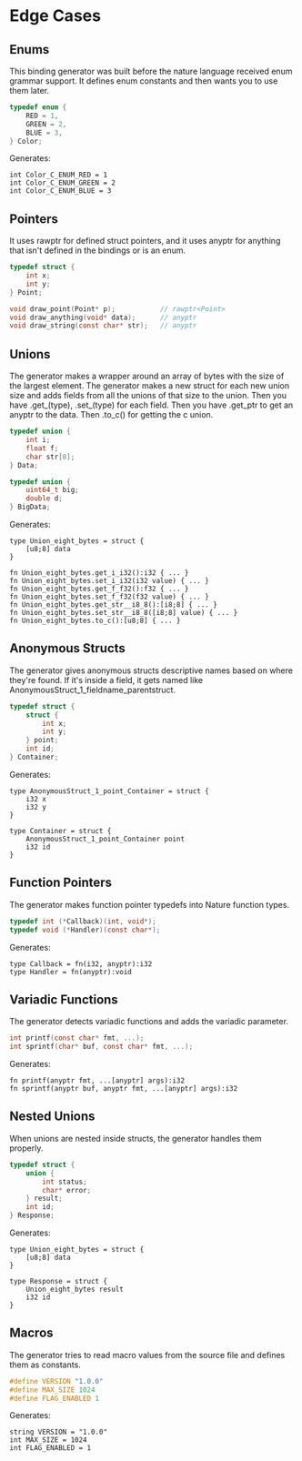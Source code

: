 # Edge Cases

## Enums

This binding generator was built before the nature language received enum grammar support. It defines enum constants and then wants you to use them later.

```c
typedef enum {
    RED = 1,
    GREEN = 2,
    BLUE = 3,
} Color;
```

Generates:
```nature
int Color_C_ENUM_RED = 1
int Color_C_ENUM_GREEN = 2
int Color_C_ENUM_BLUE = 3
```

## Pointers

It uses rawptr<T> for defined struct pointers, and it uses anyptr for anything that isn't defined in the bindings or is an enum.

```c
typedef struct {
    int x;
    int y;
} Point;

void draw_point(Point* p);           // rawptr<Point>
void draw_anything(void* data);      // anyptr
void draw_string(const char* str);   // anyptr
```

## Unions

The generator makes a wrapper around an array of bytes with the size of the largest element. The generator makes a new struct for each new union size and adds fields from all the unions of that size to the union. Then you have .get_(type), .set_(type) for each field. Then you have .get_ptr to get an anyptr to the data. Then .to_c() for getting the c union.

```c
typedef union {
    int i;
    float f;
    char str[8];
} Data;

typedef union {
    uint64_t big;
    double d;
} BigData;
```

Generates:
```nature
type Union_eight_bytes = struct {
    [u8;8] data
}

fn Union_eight_bytes.get_i_i32():i32 { ... }
fn Union_eight_bytes.set_i_i32(i32 value) { ... }
fn Union_eight_bytes.get_f_f32():f32 { ... }
fn Union_eight_bytes.set_f_f32(f32 value) { ... }
fn Union_eight_bytes.get_str__i8_8():[i8;8] { ... }
fn Union_eight_bytes.set_str__i8_8([i8;8] value) { ... }
fn Union_eight_bytes.to_c():[u8;8] { ... }
```

## Anonymous Structs

The generator gives anonymous structs descriptive names based on where they're found. If it's inside a field, it gets named like AnonymousStruct_1_fieldname_parentstruct.

```c
typedef struct {
    struct {
        int x;
        int y;
    } point;
    int id;
} Container;
```

Generates:
```nature
type AnonymousStruct_1_point_Container = struct {
    i32 x
    i32 y
}

type Container = struct {
    AnonymousStruct_1_point_Container point
    i32 id
}
```

## Function Pointers

The generator makes function pointer typedefs into Nature function types.

```c
typedef int (*Callback)(int, void*);
typedef void (*Handler)(const char*);
```

Generates:
```nature
type Callback = fn(i32, anyptr):i32
type Handler = fn(anyptr):void
```

## Variadic Functions

The generator detects variadic functions and adds the variadic parameter.

```c
int printf(const char* fmt, ...);
int sprintf(char* buf, const char* fmt, ...);
```

Generates:
```nature
fn printf(anyptr fmt, ...[anyptr] args):i32
fn sprintf(anyptr buf, anyptr fmt, ...[anyptr] args):i32
```

## Nested Unions

When unions are nested inside structs, the generator handles them properly.

```c
typedef struct {
    union {
        int status;
        char* error;
    } result;
    int id;
} Response;
```

Generates:
```nature
type Union_eight_bytes = struct {
    [u8;8] data
}

type Response = struct {
    Union_eight_bytes result
    i32 id
}
```

## Macros

The generator tries to read macro values from the source file and defines them as constants.

```c
#define VERSION "1.0.0"
#define MAX_SIZE 1024
#define FLAG_ENABLED 1
```

Generates:
```nature
string VERSION = "1.0.0"
int MAX_SIZE = 1024
int FLAG_ENABLED = 1
```

